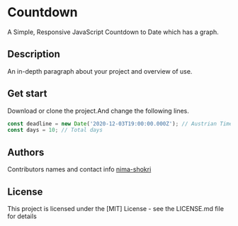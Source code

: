 # Countdown

A Simple, Responsive JavaScript Countdown to Date which has a graph.

## Description

An in-depth paragraph about your project and overview of use.



## Get start

Download or clone the project.And change the following lines.
```js
const deadline = new Date('2020-12-03T19:00:00.000Z'); // Austrian Time Zone
const days = 10; // Total days
```

## Authors

Contributors names and contact info
[nima-shokri](http://nimashokri.ir/)


## License

This project is licensed under the [MIT] License - see the LICENSE.md file for details
